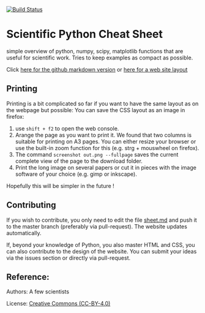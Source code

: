 [![Build Status](https://travis-ci.org/IPGP/scientific_python_cheat_sheet.svg?branch=master)](https://travis-ci.org/IPGP/scientific_python_cheat_sheet)

# Scientific Python Cheat Sheet
simple overview of python, numpy, scipy, matplotlib functions that are useful
for scientific work. Tries to keep examples as compact as possible.

Click [here for the github markdown version](sheet.md) or [here for a web site layout](https://ipgp.github.io/scientific_python_cheat_sheet)

## Printing
Printing is a bit complicated so far if you want to have the same layout as on the webpage but possible: You can save the CSS layout as an image in firefox: 

1. use `shift + f2` to open the web console. 
2. Arange the page as you want to print it. We found that two columns is suitable for printing on A3 pages. You can either resize your browser or use the built-in zoom function for this (e.g. strg + mouswheel on firefox).
3. The command `screenshot out.png --fullpage` saves the current complete view of the page to the download folder.
4. Print the long image on several papers or cut it in pieces with the image software of your choice (e.g. gimp or inkscape). 

Hopefully this will be simpler in the future !

## Contributing
If you wish to contribute, you only need to edit the file [sheet.md](sheet.md) and push it to the master branch (preferably via pull-request). The website updates automatically. 

If, beyond your knowledge of Python, you also master HTML and CSS, you can also contribute to the design of the website. You can submit your ideas via the issues section or directly via pull-request.

## Reference:
Authors: A few scientists

License: [Creative Commons (CC-BY-4.0)](LICENSE)

